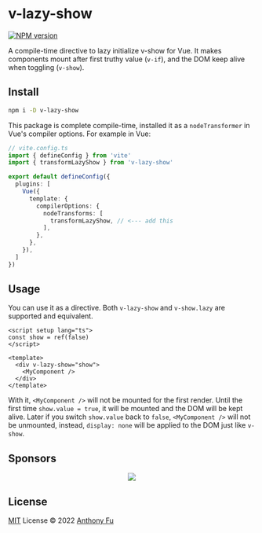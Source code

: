# v-lazy-show

[![NPM version](https://img.shields.io/npm/v/v-lazy-show?color=a1b858&label=)](https://www.npmjs.com/package/v-lazy-show)

A compile-time directive to lazy initialize v-show for Vue. It makes components mount after first truthy value (`v-if`), and the DOM keep alive when toggling (`v-show`).

## Install

```bash
npm i -D v-lazy-show
```

This package is complete compile-time, installed it as a `nodeTransformer` in Vue's compiler options. For example in Vue:

```ts
// vite.config.ts
import { defineConfig } from 'vite'
import { transformLazyShow } from 'v-lazy-show'

export default defineConfig({
  plugins: [
    Vue({
      template: {
        compilerOptions: {
          nodeTransforms: [
            transformLazyShow, // <--- add this
          ],
        },
      },
    }),
  ]
})
```

## Usage

You can use it as a directive. Both `v-lazy-show` and `v-show.lazy` are supported and equivalent.

```vue
<script setup lang="ts">
const show = ref(false)
</script>

<template>
  <div v-lazy-show="show">
    <MyComponent />
  </div>
</template>
```

With it, `<MyComponent />` will not be mounted for the first render. Until the first time `show.value = true`, it will be mounted and the DOM will be kept alive. Later if you switch `show.value` back to `false`, `<MyComponent />` will not be unmounted, instead, `display: none` will be applied to the DOM just like `v-show`.

## Sponsors

<p align="center">
  <a href="https://cdn.jsdelivr.net/gh/antfu/static/sponsors.svg">
    <img src='https://cdn.jsdelivr.net/gh/antfu/static/sponsors.svg'/>
  </a>
</p>

## License

[MIT](./LICENSE) License © 2022 [Anthony Fu](https://github.com/antfu)
